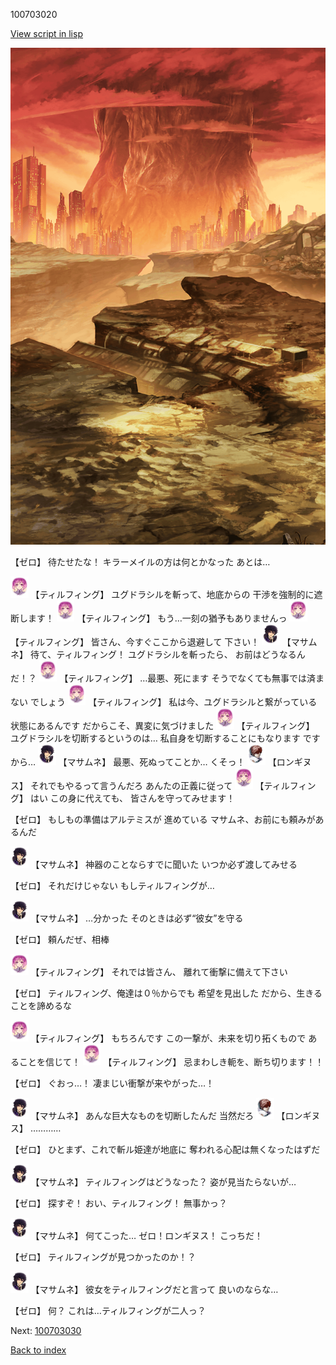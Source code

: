 100703020

[View script in lisp](../scripts/100703020.txt)

![underwild.png](../images/backgrounds/underwild.png)

【ゼロ】
待たせたな！
キラーメイルの方は何とかなった
あとは…

<img src="../images/units/101415.png" alt="101415.png" height="34"/>
【ティルフィング】
ユグドラシルを斬って、地底からの
干渉を強制的に遮断します！

<img src="../images/units/101415.png" alt="101415.png" height="34"/>
【ティルフィング】
もう…一刻の猶予もありませんっ

<img src="../images/units/101415.png" alt="101415.png" height="34"/>
【ティルフィング】
皆さん、今すぐここから退避して
下さい！

<img src="../images/units/1100111.png" alt="1100111.png" height="34"/>
【マサムネ】
待て、ティルフィング！
ユグドラシルを斬ったら、
お前はどうなるんだ！？

<img src="../images/units/101415.png" alt="101415.png" height="34"/>
【ティルフィング】
…最悪、死にます
そうでなくても無事では済まない
でしょう

<img src="../images/units/101415.png" alt="101415.png" height="34"/>
【ティルフィング】
私は今、ユグドラシルと繋がっている
状態にあるんです
だからこそ、異変に気づけました

<img src="../images/units/101415.png" alt="101415.png" height="34"/>
【ティルフィング】
ユグドラシルを切断するというのは…
私自身を切断することにもなります
ですから…

<img src="../images/units/1100111.png" alt="1100111.png" height="34"/>
【マサムネ】
最悪、死ぬってことか…
くそっ！

<img src="../images/units/1300111.png" alt="1300111.png" height="34"/>
【ロンギヌス】
それでもやるって言うんだろ
あんたの正義に従って

<img src="../images/units/101415.png" alt="101415.png" height="34"/>
【ティルフィング】
はい
この身に代えても、
皆さんを守ってみせます！

【ゼロ】
もしもの準備はアルテミスが
進めている
マサムネ、お前にも頼みがあるんだ

<img src="../images/units/1100111.png" alt="1100111.png" height="34"/>
【マサムネ】
神器のことならすでに聞いた
いつか必ず渡してみせる

【ゼロ】
それだけじゃない
もしティルフィングが…

<img src="../images/units/1100111.png" alt="1100111.png" height="34"/>
【マサムネ】
…分かった
そのときは必ず“彼女”を守る

【ゼロ】
頼んだぜ、相棒

<img src="../images/units/101415.png" alt="101415.png" height="34"/>
【ティルフィング】
それでは皆さん、
離れて衝撃に備えて下さい

【ゼロ】
ティルフィング、俺達は０％からでも
希望を見出した
だから、生きることを諦めるな

<img src="../images/units/101415.png" alt="101415.png" height="34"/>
【ティルフィング】
もちろんです
この一撃が、未来を切り拓くもので
あることを信じて！

<img src="../images/units/101415.png" alt="101415.png" height="34"/>
【ティルフィング】
忌まわしき軛を、断ち切ります！！

【ゼロ】
ぐおっ…！
凄まじい衝撃が来やがった…！

<img src="../images/units/1100111.png" alt="1100111.png" height="34"/>
【マサムネ】
あんな巨大なものを切断したんだ
当然だろ

<img src="../images/units/1300111.png" alt="1300111.png" height="34"/>
【ロンギヌス】
…………

【ゼロ】
ひとまず、これで斬ル姫達が地底に
奪われる心配は無くなったはずだ

<img src="../images/units/1100111.png" alt="1100111.png" height="34"/>
【マサムネ】
ティルフィングはどうなった？
姿が見当たらないが…

【ゼロ】
探すぞ！
おい、ティルフィング！
無事かっ？

<img src="../images/units/1100111.png" alt="1100111.png" height="34"/>
【マサムネ】
何てこった…
ゼロ！ロンギヌス！
こっちだ！

【ゼロ】
ティルフィングが見つかったのか！？

<img src="../images/units/1100111.png" alt="1100111.png" height="34"/>
【マサムネ】
彼女をティルフィングだと言って
良いのならな…

【ゼロ】
何？
これは…ティルフィングが二人っ？

Next: [100703030](100703030.md)

[Back to index](index.md)
